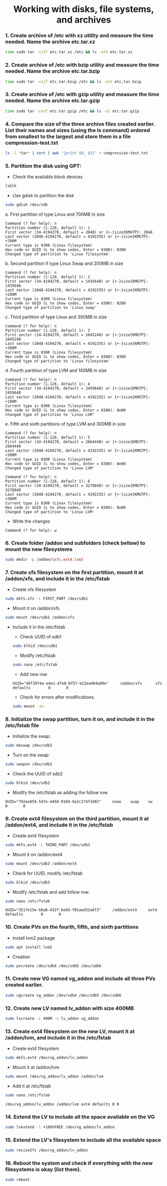<h1 align="center">Working with disks, file systems, and archives</h1>

<h3>1. Create archive of /etc with xz utility and measure the time needed. Name the archive etc.tar.xz</h3>

```bash
time sudo tar -cvJf etc.tar.xz /etc && ls -alh etc.tar.xz
```

<h3>2. Create archive of /etc with bzip utility and measure the time needed. Name the archive etc.tar.bzip</h3>

```bash
time sudo tar -cvjf etc.tar.bzip /etc && ls -alh etc.tar.bzip
```
<h3>3.	Create archive of /etc with gzip utility and measure the time needed. Name the archive etc.tar.gzip</h3>

```bash
time sudo tar -cvzf etc.tar.gzip /etc && ls -al etc.tar.gzip
```
<h3>4. Compare the size of the three archive files created earlier. List their names and sizes (using the ls command) ordered from smallest to the largest and store them in a file compression-test.txt</h3>

```bash
ls -l *tar* | sort | awk '{print $9, $5}' > compression-test.txt
```
<h3>5.	Partition the disk using GPT:</h3>

- Check the available block devices

```bash
lsblk
```

- Use gdisk to partition the disk

```bash
sudo gdisk /dev/sdb
```

a. First partition of type Linux and 700MB in size

```plain
Command (? for help): n
Partition number (1-128, default 1): 1
First sector (34-4194270, default = 2048) or {+-}size{KMGTP}: 2048
Last sector (2048-4194270, default = 4192255) or {+-}size{KMGTP}: +700M
Current type is 8300 (Linux filesystem)
Hex code or GUID (L to show codes, Enter = 8300): 8300
Changed type of partition to 'Linux filesystem'
```

b.	Second partition if type Linux Swap and 200MB in size

```plain
Command (? for help): n
Partition number (1-128, default 1): 2
First sector (34-4194270, default = 1435648) or {+-}size{KMGTP}: 1435648
Last sector (2048-4194270, default = 4192255) or {+-}size{KMGTP}: +200M
Current type is 8300 (Linux filesystem)
Hex code or GUID (L to show codes, Enter = 8300): 8200
Changed type of partition to 'Linux swap'
```

c.	Third partition of type Linux and 300MB in size

```plain
Command (? for help): n
Partition number (1-128, default 1): 3
First sector (34-4194270, default = 1845248) or {+-}size{KMGTP}: 1845248
Last sector (2048-4194270, default = 4192255) or {+-}size{KMGTP}: +300M
Current type is 8300 (Linux filesystem)
Hex code or GUID (L to show codes, Enter = 8300): 8300
Changed type of partition to 'Linux filesystem'
```

d.	Fourth partition of type LVM and 100MB in size

```plain
Command (? for help): n
Partition number (1-128, default 1): 4
First sector (34-4194270, default = 2459648) or {+-}size{KMGTP}: 2459648
Last sector (2048-4194270, default = 4192255) or {+-}size{KMGTP}: +100M
Current type is 8300 (Linux filesystem)
Hex code or GUID (L to show codes, Enter = 8300): 8e00
Changed type of partition to 'Linux LVM'
```

e.	Fifth and sixth partitions of type LVM and 300MB in size

```plain
Command (? for help): n
Partition number (1-128, default 1): 5
First sector (34-4194270, default = 2664448) or {+-}size{KMGTP}: 2664448
Last sector (2048-4194270, default = 4192255) or {+-}size{KMGTP}: +300M
Current type is 8300 (Linux filesystem)
Hex code or GUID (L to show codes, Enter = 8300): 8e00
Changed type of partition to 'Linux LVM'
```

```plain
Command (? for help): n
Partition number (1-128, default 1): 6
First sector (34-4194270, default = 3278848) or {+-}size{KMGTP}: 3278848
Last sector (2048-4194270, default = 4192255) or {+-}size{KMGTP}: +300M
Current type is 8300 (Linux filesystem)
Hex code or GUID (L to show codes, Enter = 8300): 8e00
Changed type of partition to 'Linux LVM'
```

- Write the changes

```plain
Command (? for help): w
```

<h3>6. Create folder /addon and subfolders (check bellow) to mount the new filesystems</h3>

```bash
sudo mkdir -p /addon/{xfs,ext4,lvm}
```

<h3>7. Create xfs filesystem on the first partition, mount it at /addon/xfs, and include it in the /etc/fstab</h3>

- Create xfs filesystem

```bash
sudo mkfs.xfs -L FIRST_PART /dev/sdb1
```

- Mount it on /addon/xfs

```bash
sudo mount /dev/sdb1 /addon/xfs
```

- Include it in the /etc/fstab

  - Check UUID of sdb1
  ```bash
  sudo blkid /dev/sdb1
  ```

  - Modify /etc/fstab
  ```bash
  sudo nano /etc/fstab
  ```
  - Add new row
  ```plain
  UUID="46f3974a-e4e1-4fe8-bf57-b22ea404a09e"     /addon/xfs      xfs     defaults        0       0
  ```
  - Check for errors after modifications.
  ```bash
  sudo mount -av
  ```

<h3>8. Initialize the swap partition, turn it on, and include it in the /etc/fstab file</h3>

- Initialize the swap:

```bash
sudo mkswap /dev/sdb2
```

- Turn on the swap:

```bash
sudo swapon /dev/sdb2
```

- Check the UUID of sdb2

```bash
sudo blkid /dev/sdb2
```

- Modify the /etc/fstab as adding the follow row.

```plain
UUID="792ee859-547e-449d-9169-9a3c174f3402"     none    swap    sw      0       0
```
<h3>9. Create ext4 filesystem on the third partition, mount it at /addon/ext4, and include it in the /etc/fstab</h3>

- Create ext4 filesystem

```bash
sudo mkfs.ext4 -L THIRD_PART /dev/sdb3
```
-	Mount it on /addon/ext4
```bash
sudo mount /dev/sdb3 /addon/ext4
```
-	Check for UUID, modify /etc/fstab
```bash
sudo blkid /dev/sdb3
```
-	Modify /etc/fstab and add follow row.
```bash
sudo nano /etc/fstab
```
```plain
UUID="3517e15e-b6a8-432f-be56-f01aed52a6f3"     /addon/ext4     ext4    defaults        0       0
```
<h3>10. Create PVs on the fourth, fifth, and sixth partitions</h3>

- Install lvm2 package
```bash
sudo apt install lvm2
```
- Creation
```bash
sudo pvcreate /dev/sdb4 /dev/sdb5 /dev/sdb6
```
<h3>11.	Create new VG named vg_addon and include all three PVs created earlier.</h3>

```bash
sudo vgcreate vg_addon /dev/sdb4 /dev/sdb5 /dev/sdb6
```
<h3>12.	Create new LV named lv_addon with size 400MB</h3>

```bash
sudo lvcreate -L 400M -n lv_addon vg_addon
```
<h3>13.	Create ext4 filesystem on the new LV, mount it at /addon/lvm, and include it in the /etc/fstab</h3>

- Create ext4 filesystem
```bash
sudo mkfs.ext4 /dev/vg_addon/lv_addon
```
- Mount it at /addon/lvm
```bash
sudo mount /dev/vg_addon/lv_addon /addon/lvm
```
- Add it at /etc/fstab
```bash
sudo nano /etc/fstab
```
```plain
/dev/vg_addon/lv_addon /addon/lvm ext4 defaults 0 0
```
<h3>14.	Extend the LV to include all the space available on the VG</h3>

```bash
sudo lvextend -l +100%FREE /dev/vg_addon/lv_addon
```
<h3>15.	Extend the LV's filesystem to include all the available space</h3>

```bash
sudo resize2fs /dev/vg_addon/lv_addon
```
<h3>16.	Reboot the system and check if everything with the new filesystems is okay (list them).</h3>

```bash
sudo reboot
```